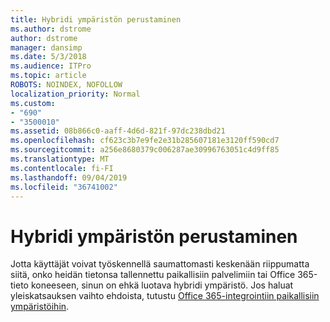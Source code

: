 ```yaml
---
title: Hybridi ympäristön perustaminen
ms.author: dstrome
author: dstrome
manager: dansimp
ms.date: 5/3/2018
ms.audience: ITPro
ms.topic: article
ROBOTS: NOINDEX, NOFOLLOW
localization_priority: Normal
ms.custom:
- "690"
- "3500010"
ms.assetid: 08b866c0-aaff-4d6d-821f-97dc238dbd21
ms.openlocfilehash: cf623c3b7e9fe2e31b285607181e3120ff590cd7
ms.sourcegitcommit: a256e8680379c006287ae30996763051c4d9ff85
ms.translationtype: MT
ms.contentlocale: fi-FI
ms.lasthandoff: 09/04/2019
ms.locfileid: "36741002"
---
```

# <a name="setting-up-a-hybrid-environment"></a>Hybridi ympäristön perustaminen

Jotta käyttäjät voivat työskennellä saumattomasti keskenään riippumatta siitä, onko heidän tietonsa tallennettu paikallisiin palvelimiin tai Office 365-tieto koneeseen, sinun on ehkä luotava hybridi ympäristö. Jos haluat yleiskatsauksen vaihto ehdoista, tutustu [Office 365-integrointiin paikallisiin ympäristöihin](https://docs.microsoft.com/office365/enterprise/office-365-integration).
  